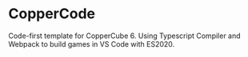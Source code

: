 # CopperCode
Code-first template for CopperCube 6. Using Typescript Compiler and Webpack to build games in VS Code with ES2020.
